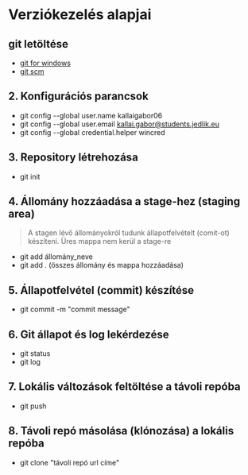 # Verziókezelés alapjai
## git letöltése
- [git for windows](https://gitforwindows.org/)
- [git scm](https://git-scm.com/)
## 2. Konfigurációs parancsok
- git config --global user.name kallaigabor06
- git config --global user.email kallai.gabor@students.jedlik.eu
- git config --global credential.helper wincred
## 3. Repository létrehozása
- git init
## 4. Állomány hozzáadása a stage-hez (staging area)
> A stagen lévő állományokról tudunk állapotfelvételt (comit-ot) készíteni. 
> Üres mappa nem kerül a stage-re
- git add állomány_neve
- git add . (összes állomány és mappa hozzáadása)
## 5. Állapotfelvétel (commit) készítése
- git commit -m "commit message"
## 6. Git állapot és log lekérdezése
- git status
- git log
## 7. Lokális változások feltöltése a távoli repóba
- git push
## 8. Távoli repó másolása (klónozása) a lokális repóba
- git clone "távoli repó url címe"